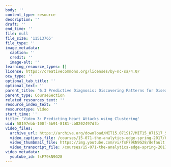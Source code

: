 ```yaml
---
body: ''
content_type: resource
description: ''
draft: ''
end_time: ''
file: null
file_size: '11513765'
file_type: ''
image_metadata:
  caption: ''
  credit: ''
  image-alt: ''
learning_resource_types: []
license: https://creativecommons.org/licenses/by-nc-sa/4.0/
ocw_type: ''
optional_tab_title: ''
optional_text: ''
parent_title: '6.3 Predictive Diagnosis: Discovering Patterns for Disease Detection '
parent_type: CourseSection
related_resources_text: ''
resource_index_text: ''
resourcetype: Video
start_time: ''
title: 'Video 3: Predicting Heart Attacks using Clustering'
uid: 58197ebb-100f-5b91-8181-cb8202497dfb
video_files:
  archive_url: https://archive.org/download/MIT15.071S17/MIT15_071S17_Session_6.3.05_300k.mp4
  video_captions_file: /courses/15-071-the-analytics-edge-spring-2017/6c61b85c408e5732a7a4fce704d78033_fsF79kN9G28.vtt
  video_thumbnail_file: https://img.youtube.com/vi/fsF79kN9G28/default.jpg
  video_transcript_file: /courses/15-071-the-analytics-edge-spring-2017/f1d0151c67564b4505e08432a8645778_fsF79kN9G28.pdf
video_metadata:
  youtube_id: fsF79kN9G28
---
```

